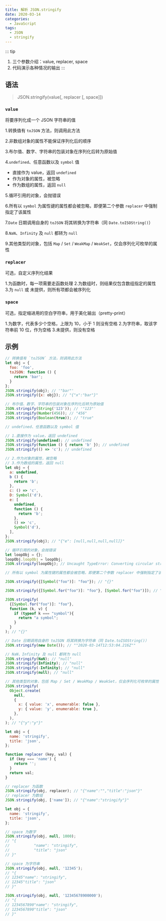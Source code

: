 ```yaml
---
title: 解析 JSON.stringify
date: 2020-03-14
categories:
  - JavaScript
tags:
  - JSON
  - stringify
---
```


::: tip
1. 三个参数介绍：value, replacer, space
2. 代码演示各种情况的输出
:::

<!-- more -->

## 语法

> JSON.stringify(value[, replacer [, space]])

### `value`

将要序列化成一个 JSON 字符串的值

1.转换值有 `toJSON` 方法，则调用此方法

2.非数组对象的属性不能保证序列化后的顺序

3.布尔值、数字、字符串的包装对象在序列化后转为原始值

4.`undefined`、任意函数以及 `symbol` 值

  - 直接作为 value，返回 `undefined`
  - 作为对象的属性，被忽略
  - 作为数组的属性，返回 `null`

5.循环引用的对象，会抛错误

6.所有以 `symbol` 为属性键的属性都会被忽略，即便第二个参数 `replacer` 中强制指定了该属性

7.`Date` 日期调用自身的 `toJSON` 将其转换为字符串（同 `Date.toISOString()`）

8.`NaN`、`Infinity` 及 `null` 都转为 `null`

9.其他类型的对象，包括 `Map` / `Set` / `WeakMap` / `WeakSet`，仅会序列化可枚举的属性

### `replacer`

可选，自定义序列化结果

1.为函数时，每一项需要走函数处理
2.为数组时，则结果仅包含数组指定的属性
3.为 `null` 或 未提供，则所有项都会被序列化

### `space`

可选，指定缩进用的空白字符串，用于美化输出（pretty-print）

1.为数字，代表多少个空格，上限为 10，小于 1 则没有空格
2.为字符串，取该字符串前 10 位，作为空格
3.未提供，则没有空格

## 示例

```js
// 转换值有 `toJSON` 方法，则调用此方法
let obj = {
  foo: 'foo',
  toJSON: function () {
    return 'bar';
  }
};
JSON.stringify(obj); // '"bar"'
JSON.stringify({x: obj}); // "{"x":"bar"}"
```

```js
// 布尔值、数字、字符串的包装对象在序列化后转为原始值
JSON.stringify(String('123')); // '"123"'
JSON.stringify(Number(456)); // "456"
JSON.stringify(Boolean(true)); // "true"
```

```js
// undefined、任意函数以及 symbol 值

// 1.直接作为 value，返回 undefined
JSON.stringify(undefined); // undefined
JSON.stringify(function () { return 'b' }); // undefined
JSON.stringify(() => 'c'); // undefined

// 2.作为对象的属性，被忽略
// 3.作为数组的属性，返回 null
let obj = {
  a: undefined,
  b () {
    return 'b';
  },
  c: () => 'c',
  D: Symbol('d'),
  e: [
    undefined,
    function () {
      return 'b';
    },
    () => 'c',
    Symbol('d'),
  ],
};
JSON.stringify(obj); // "{"e": [null,null,null,null]}"
```

```js
// 循环引用的对象，会抛错误
let loopObj = {};
loopObj.loopObj = loopObj;
JSON.stringify(loopObj); // Uncaught TypeError: Converting circular structure to JSON
```

```js
// 所有以 symbol 为属性键的属性都会被忽略，即便第二个参数 replacer 中强制指定了该属性

JSON.stringify({[Symbol("foo")]: "foo"}); // "{}"

JSON.stringify({[Symbol.for("foo")]: "foo"}, [Symbol.for("foo")]); // "{}"

JSON.stringify(
  {[Symbol.for("foo")]: "foo"},
  function (k, v) {
    if (typeof k === "symbol"){
      return "a symbol";
    }
  }
); // "{}"
```

```js
// Date 日期调用自身的 toJSON 将其转换为字符串（同 Date.toISOString()）
JSON.stringify(new Date()); // ""2020-03-14T12:53:04.216Z""
```

```js
// NaN、Infinity 及 null 都转为 null
JSON.stringify(NaN); // "null"
JSON.stringify(Infinity); // "null"
JSON.stringify(-Infinity); // "null"
JSON.stringify(null); // "null"
```

```js
// 其他类型的对象，包括 Map / Set / WeakMap / WeakSet，仅会序列化可枚举的属性
JSON.stringify(
  Object.create(
    null,
    {
      x: { value: 'x', enumerable: false },
      y: { value: 'y', enumerable: true },
    },
  ),
); // "{"y":"y"}"
```

```js
let obj = {
  name: 'stringify',
  title: 'json',
};

function replacer (key, val) {
  if (key === 'name') {
    return '';
  }
  return val;
}

// replacer 为函数
JSON.stringify(obj, replacer); // "{"name":"","title":"json"}"
// replacer 为数组
JSON.stringify(obj, ['name']); // "{"name":"stringify"}"
```

```js
let obj = {
  name: 'stringify',
  title: 'json',
};

// space 为数字
JSON.stringify(obj, null, 1000);
// "{
//           "name": "stringify",
//           "title": "json"
// }"

// space 为字符串
JSON.stringify(obj, null, '12345');
// "{
// 12345"name": "stringify",
// 12345"title": "json"
// }"

JSON.stringify(obj, null, '12345678900000');
// "{
// 1234567890"name": "stringify",
// 1234567890"title": "json"
// }"
```
